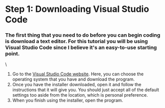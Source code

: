 # Step 1: Downloading Visual Studio Code

### The first thing that you need to do before you can begin coding is download a text editor. For this tutorial you will be using Visual Studio Code since I believe it's an easy-to-use starting point.
\
1. Go to the [Visual Studio Code website](https://code.visualstudio.com/download). Here, you can choose the operating system that you have and download the program.
2. Once you have the installer downloaded, open it and follow the instructions that it will give you. You should just accept all of the default settings too aside from the location, which is personal preference.
3. When you finish using the installer, open the program.
